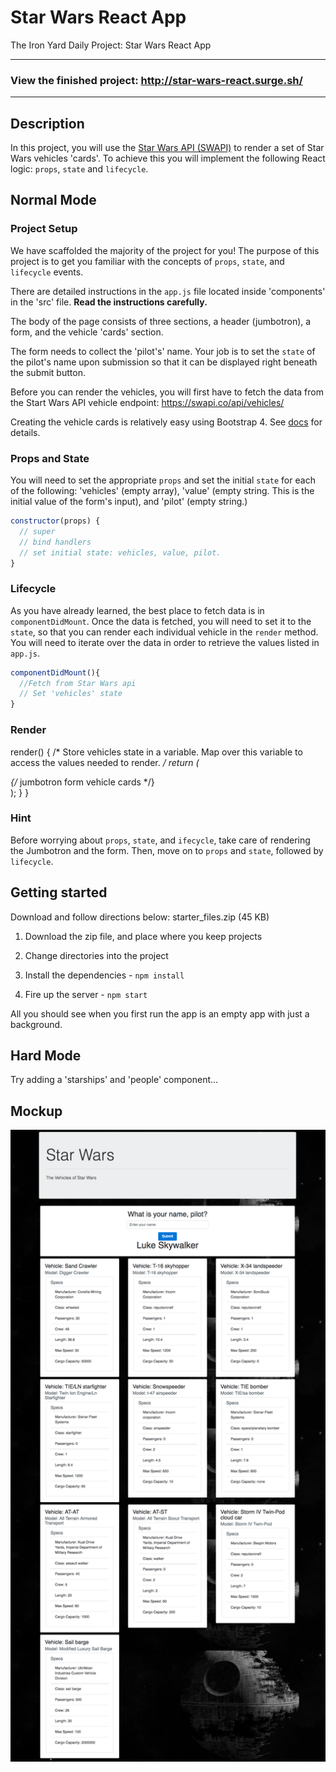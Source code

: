 # Star Wars React App

The Iron Yard Daily Project: Star Wars React App

---

### View the finished project: http://star-wars-react.surge.sh/

---

## Description  

In this project, you will use the [Star Wars API (SWAPI)](http://swapi.co/documentation) to render a set of Star Wars vehicles 'cards'. To achieve this you will implement the following React logic: `props`, `state` and `lifecycle`.

## Normal Mode  

### Project Setup  

We have scaffolded the majority of the project for you! The purpose of this project is to get you familiar with the concepts of `props`, `state`, and `lifecycle` events.

There are detailed instructions in the `app.js` file located inside 'components' in the 'src' file. **Read the instructions carefully.**

The body of the page consists of three sections, a header (jumbotron), a form, and the vehicle 'cards' section.

The form needs to collect the 'pilot's' name. Your job is to set the `state` of the pilot's name upon submission so that it can be displayed right beneath the submit button.

Before you can render the vehicles, you will first have to fetch the data from the Start Wars API vehicle endpoint: https://swapi.co/api/vehicles/

Creating the vehicle cards is relatively easy using Bootstrap 4. See [docs](https://v4-alpha.getbootstrap.com/components/card/) for details.

### Props and State  

You will need to set the appropriate `props` and set the initial `state` for each of the following: 'vehicles' (empty array), 'value' (empty string. This is the initial value of the form's input), and 'pilot' (empty string.)

```jsx
constructor(props) {
  // super
  // bind handlers
  // set initial state: vehicles, value, pilot.
}
```

### Lifecycle  

As you have already learned, the best place to fetch data is in `componentDidMount`. Once the data is fetched, you will need to set it to the `state`, so that you can render each individual vehicle in the `render` method. You will need to iterate over the data in order to retrieve the values listed in `app.js`.

```jsx
componentDidMount(){
  //Fetch from Star Wars api
  // Set 'vehicles' state
}
```

### Render  

render() {
  /*
  Store vehicles state in a variable.
  Map over this variable to access the values needed to render.
  */
  return (
    <div className="App">
      {/*
      jumbotron
      form
      vehicle cards
       */}
    </div>
  );
}
}

### Hint  

Before worrying about `props`, `state`, and `ifecycle`, take care of rendering the Jumbotron and the form. Then, move on to `props` and `state`, followed by `lifecycle`.

## Getting started  

Download and follow directions below: starter_files.zip (45 KB)

1. Download the zip file, and place where you keep projects

2. Change directories into the project

3. Install the dependencies - `npm install`

4. Fire up the server - `npm start`

All you should see when you first run the app is an empty app with just a background.

## Hard Mode  

Try adding a 'starships' and 'people' component...

## Mockup

![starWarsReactMockup.png](starWarsReactMockup.png)